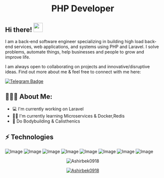 <h1 align="center">PHP Developer</h1>

## Hi there! <img src="https://raw.githubusercontent.com/aemmadi/aemmadi/master/wave.gif" width="30px">

I am a back-end software engineer specializing in building high load back-end services, web applications, and systems using PHP and Laravel. I solve problems, automate things, help businesses and people to grow and improve life. </br>

I am always open to collaborating on projects and innovative/disruptive ideas. Find out more about me & feel free to connect with me here:

[![Telegram Badge](https://img.shields.io/badge/@Ashirbek-2CA5E0?style=flat-square&logo=telegram&logoColor=white&link=https://t.me/Ashirbek10)](https://t.me/Ashirebk10) 


  
<h2 align="left">👨🏻‍💻 About Me:</h2>

- :computer: I'm currently working on Laravel
- 👷‍♂️ I'm currently learning Microservices & Docker,Redis
- :muscle: Do Bodybuilding & Calisthenics

## ⚡ Technologies

![Image](https://img.shields.io/badge/Laravel-FF2D20?style=for-the-badge&logo=laravel&logoColor=white)
![Image](https://img.shields.io/badge/php-777BB4?style=for-the-badge&logo=php&logoColor=white)
![Image](https://img.shields.io/badge/MySQL-005C84?style=for-the-badge&logo=mysql&logoColor=white)
![Image](https://img.shields.io/badge/Nginx-009639?style=for-the-badge&logo=nginx&logoColor=white)
![Image](https://img.shields.io/badge/Apache-D22128?style=for-the-badge&logo=Apache&logoColor=white)
![Image](https://img.shields.io/badge/Linux-FCC624?style=for-the-badge&logo=linux&logoColor=black)
![Image](https://img.shields.io/badge/Git-F05032?style=for-the-badge&logo=git&logoColor=white)
![Image](https://img.shields.io/badge/Git-F05032?style=for-the-badge&logo=git&logoColor=white)


<p align="center"> <img src="https://github-readme-stats.vercel.app/api?username=Ashirbek0918&show_icons=true&theme=gotham" alt="Ashirbek0918" />

<p align="center"> <a href="https://github.com/ryo-ma/github-profile-trophy"><img src="https://github-profile-trophy.vercel.app/?username=Ashirbek0918&theme=onestar&row=1&margin-w=15&margin-h=15&no-bg=true" alt="Ashirbek0918" /></a> </p>
